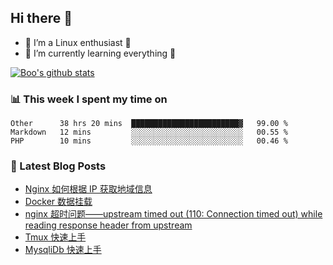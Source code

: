 ## Hi there 👋
* 🔭 I’m a Linux enthusiast 🐧️
* 🏃️ I’m currently learning everything 🏃️

[![Boo's github stats](https://github-readme-stats.vercel.app/api?username=0xAiKang)](https://github.com/anuraghazra/github-readme-stats)

<!-- [![Most Used Langs](https://github-readme-stats.vercel.app/api/top-langs/?username=0xAiKang)](https://github.com/anuraghazra/github-readme-stats) -->

### 📊 This week I spent my time on
<!--START_SECTION:waka-->
```text
Other      38 hrs 20 mins  ████████████████████████▓   99.00 % 
Markdown   12 mins         ░░░░░░░░░░░░░░░░░░░░░░░░░   00.55 % 
PHP        10 mins         ░░░░░░░░░░░░░░░░░░░░░░░░░   00.46 % 
```
<!--END_SECTION:waka-->

### 📕 Latest Blog Posts
<!-- BLOG-POST-LIST:START -->
- [Nginx 如何根据 IP 获取地域信息](https://www.0x2beace.com/how-does-nginx-obtain-geographic-information-based-on-ip/)
- [Docker 数据挂载](https://www.0x2beace.com/docker-data-mount/)
- [nginx 超时问题——upstream timed out (110: Connection timed out) while reading response header from upstream](https://www.0x2beace.com/nginx-timeout-problem-upstream-timed-out-110-Connection-timed-out-while-reading-response-header-from-upstream/)
- [Tmux 快速上手](https://www.0x2beace.com/tmux-quick-start/)
- [MysqliDb 快速上手](https://www.0x2beace.com/mysqlidb-is-quick-to-get-started/)
<!-- BLOG-POST-LIST:END -->

